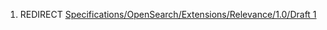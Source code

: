 1.  REDIRECT [Specifications/OpenSearch/Extensions/Relevance/1.0/Draft
    1](Specifications/OpenSearch/Extensions/Relevance/1.0/Draft_1 "wikilink")
